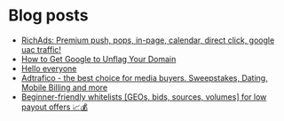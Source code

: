 # Blog posts
<!-- BLOG-POST-LIST:START -->
- [RichAds: Premium push, pops, in-page, calendar, direct click, google uac traffic!](https://afflift.com/f/threads/richads-premium-push-pops-in-page-calendar-direct-click-google-uac-traffic.991/)
- [How to Get Google to Unflag Your Domain](https://afflift.com/f/threads/how-to-get-google-to-unflag-your-domain.9960/)
- [Hello everyone](https://afflift.com/f/threads/hello-everyone.9967/)
- [Adtrafico - the best choice for media buyers. Sweepstakes, Dating, Mobile Billing and more](https://afflift.com/f/threads/adtrafico-the-best-choice-for-media-buyers-sweepstakes-dating-mobile-billing-and-more.4312/)
- [Beginner-friendly whitelists [GEOs, bids, sources, volumes] for low payout offers 📈💰](https://afflift.com/f/threads/beginner-friendly-whitelists-geos-bids-sources-volumes-for-low-payout-offers-%F0%9F%93%88%F0%9F%92%B0.8907/)
<!-- BLOG-POST-LIST:END -->
